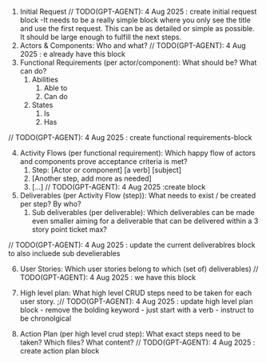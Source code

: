 1. Initial Request // TODO(GPT-AGENT): 4 Aug 2025 : create initial request block -It needs to be a really simple block where you only see the title and use the first request. This can be as detailed or simple as possible. It should be large enough to fulfill the next steps.  
2. Actors & Components: Who and what? // TODO(GPT-AGENT): 4 Aug 2025 : e already have this block
3. Functional Requirements (per actor/component): What should be? What can do?
    1. Abilities
        1. Able to
        2. Can do
    2. States
        1. Is
        2. Has

// TODO(GPT-AGENT): 4 Aug 2025 : create functional requirements-block

4. Activity Flows (per functional requirement): Which happy flow of actors and components prove acceptance criteria is met?
    1. Step: [Actor or component] [a verb] [subject]
    2. [Another step, add more as needed]
    3. [...] // TODO(GPT-AGENT): 4 Aug 2025 :create block
5. Deliverables (per Activity Flow (step)): What needs to exist / be created per step? By who?
    1. Sub deliverables (per deliverable): Which deliverables can be made even smaller aiming for a deliverable that can be delivered within a 3 story point ticket max?

// TODO(GPT-AGENT): 4 Aug 2025 : update the current deliverablres block to also incluede sub develierables 

6. User Stories: Which user stories belong to which (set of) deliverables)
   // TODO(GPT-AGENT): 4 Aug 2025 : we have this block

7. High level plan: What high level CRUD steps need to be taken for each user story.
;// TODO(GPT-AGENT): 4 Aug 2025 : update high level plan block - remove the bolding keyword - just start with a verb - instruct to be chronolgical
8. Action Plan (per high level crud step): What exact steps need to be taken? Which files? What content?
   // TODO(GPT-AGENT): 4 Aug 2025 : create action plan block
